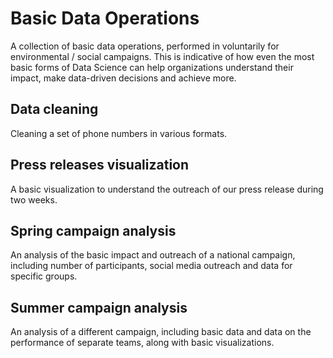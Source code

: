 # Basic Data Operations

A collection of basic data operations, performed in voluntarily for environmental / social campaigns. This is indicative of how even the most basic forms of Data Science can help organizations understand their impact, make data-driven decisions and achieve more.

## Data cleaning
Cleaning a set of phone numbers in various formats.

## Press releases visualization
A basic visualization to understand the outreach of our press release during two weeks.

## Spring campaign analysis
An analysis of the basic impact and outreach of a national campaign, including number of participants, social media outreach and data for specific groups.

## Summer campaign analysis
An analysis of a different campaign, including basic data and data on the performance of separate teams, along with basic visualizations.